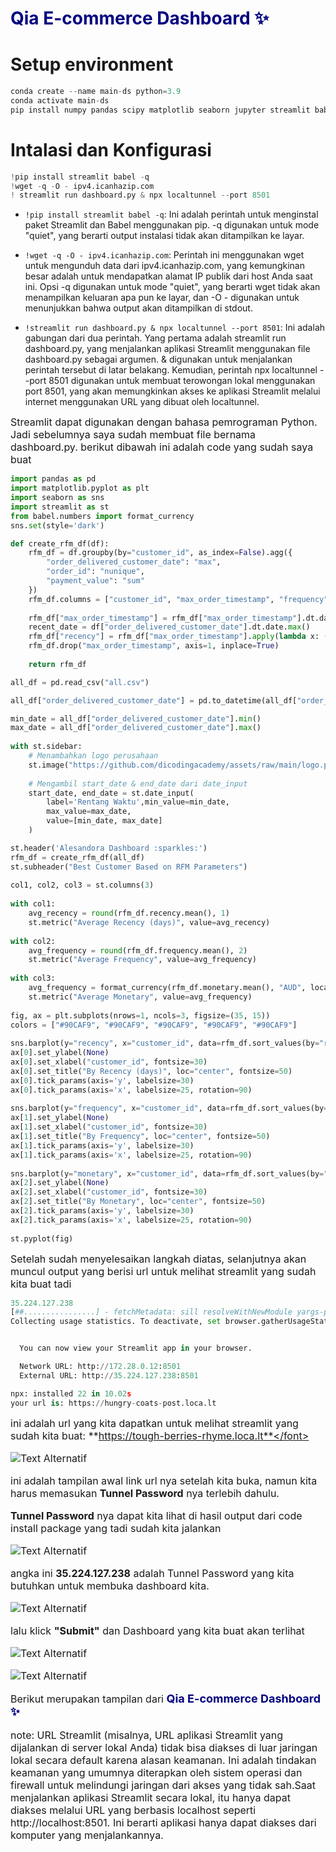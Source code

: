 # <font color="#000080"> Qia E-commerce Dashboard ✨</font>
# Setup environment
```python
conda create --name main-ds python=3.9
conda activate main-ds
pip install numpy pandas scipy matplotlib seaborn jupyter streamlit babel
```
# Intalasi dan Konfigurasi

```python
!pip install streamlit babel -q
!wget -q -O - ipv4.icanhazip.com
! streamlit run dashboard.py & npx localtunnel --port 8501
```
- `!pip install streamlit babel -q`: Ini adalah perintah untuk menginstal paket Streamlit dan Babel menggunakan pip. -q digunakan untuk mode "quiet", yang berarti output instalasi tidak akan ditampilkan ke layar.

- `!wget -q -O - ipv4.icanhazip.com`: Perintah ini menggunakan wget untuk mengunduh data dari ipv4.icanhazip.com, yang kemungkinan besar adalah untuk mendapatkan alamat IP publik dari host Anda saat ini. Opsi -q digunakan untuk mode "quiet", yang berarti wget tidak akan menampilkan keluaran apa pun ke layar, dan -O - digunakan untuk menunjukkan bahwa output akan ditampilkan di stdout.

- `!streamlit run dashboard.py & npx localtunnel --port 8501`: Ini adalah gabungan dari dua perintah. Yang pertama adalah streamlit run dashboard.py, yang menjalankan aplikasi Streamlit menggunakan file dashboard.py sebagai argumen. & digunakan untuk menjalankan perintah tersebut di latar belakang. Kemudian, perintah npx localtunnel --port 8501 digunakan untuk membuat terowongan lokal menggunakan port 8501, yang akan memungkinkan akses ke aplikasi Streamlit melalui internet menggunakan URL yang dibuat oleh localtunnel.


<font size="3">Streamlit dapat digunakan dengan bahasa pemrograman Python. Jadi sebelumnya saya sudah membuat file bernama dashboard.py. berikut dibawah ini adalah code yang sudah saya buat</font>


```python
import pandas as pd
import matplotlib.pyplot as plt
import seaborn as sns
import streamlit as st
from babel.numbers import format_currency
sns.set(style='dark')

def create_rfm_df(df):
    rfm_df = df.groupby(by="customer_id", as_index=False).agg({
        "order_delivered_customer_date": "max", 
        "order_id": "nunique",
        "payment_value": "sum"
    })
    rfm_df.columns = ["customer_id", "max_order_timestamp", "frequency", "monetary"]
    
    rfm_df["max_order_timestamp"] = rfm_df["max_order_timestamp"].dt.date
    recent_date = df["order_delivered_customer_date"].dt.date.max()
    rfm_df["recency"] = rfm_df["max_order_timestamp"].apply(lambda x: (recent_date - x).days)
    rfm_df.drop("max_order_timestamp", axis=1, inplace=True)
    
    return rfm_df

all_df = pd.read_csv("all.csv")

all_df["order_delivered_customer_date"] = pd.to_datetime(all_df["order_delivered_customer_date"])

min_date = all_df["order_delivered_customer_date"].min()
max_date = all_df["order_delivered_customer_date"].max()
 
with st.sidebar:
    # Menambahkan logo perusahaan
    st.image("https://github.com/dicodingacademy/assets/raw/main/logo.png")
    
    # Mengambil start_date & end_date dari date_input
    start_date, end_date = st.date_input(
        label='Rentang Waktu',min_value=min_date,
        max_value=max_date,
        value=[min_date, max_date]
    )

st.header('Alesandora Dashboard :sparkles:')
rfm_df = create_rfm_df(all_df)
st.subheader("Best Customer Based on RFM Parameters")
 
col1, col2, col3 = st.columns(3)
 
with col1:
    avg_recency = round(rfm_df.recency.mean(), 1)
    st.metric("Average Recency (days)", value=avg_recency)
 
with col2:
    avg_frequency = round(rfm_df.frequency.mean(), 2)
    st.metric("Average Frequency", value=avg_frequency)
 
with col3:
    avg_frequency = format_currency(rfm_df.monetary.mean(), "AUD", locale='es_CO') 
    st.metric("Average Monetary", value=avg_frequency)
 
fig, ax = plt.subplots(nrows=1, ncols=3, figsize=(35, 15))
colors = ["#90CAF9", "#90CAF9", "#90CAF9", "#90CAF9", "#90CAF9"]
 
sns.barplot(y="recency", x="customer_id", data=rfm_df.sort_values(by="recency", ascending=True).head(5), palette=colors, ax=ax[0])
ax[0].set_ylabel(None)
ax[0].set_xlabel("customer_id", fontsize=30)
ax[0].set_title("By Recency (days)", loc="center", fontsize=50)
ax[0].tick_params(axis='y', labelsize=30)
ax[0].tick_params(axis='x', labelsize=25, rotation=90)
 
sns.barplot(y="frequency", x="customer_id", data=rfm_df.sort_values(by="frequency", ascending=False).head(5), palette=colors, ax=ax[1])
ax[1].set_ylabel(None)
ax[1].set_xlabel("customer_id", fontsize=30)
ax[1].set_title("By Frequency", loc="center", fontsize=50)
ax[1].tick_params(axis='y', labelsize=30)
ax[1].tick_params(axis='x', labelsize=25, rotation=90)
 
sns.barplot(y="monetary", x="customer_id", data=rfm_df.sort_values(by="monetary", ascending=False).head(5), palette=colors, ax=ax[2])
ax[2].set_ylabel(None)
ax[2].set_xlabel("customer_id", fontsize=30)
ax[2].set_title("By Monetary", loc="center", fontsize=50)
ax[2].tick_params(axis='y', labelsize=30)
ax[2].tick_params(axis='x', labelsize=25, rotation=90)
 
st.pyplot(fig)
```

<font size="3">Setelah sudah menyelesaikan langkah diatas, selanjutnya akan muncul output yang berisi url untuk melihat streamlit yang sudah kita buat tadi</font>


```python
35.224.127.238
[##................] - fetchMetadata: sill resolveWithNewModule yargs-parser@20
Collecting usage statistics. To deactivate, set browser.gatherUsageStats to False.


  You can now view your Streamlit app in your browser.

  Network URL: http://172.28.0.12:8501
  External URL: http://35.224.127.238:8501

npx: installed 22 in 10.02s
your url is: https://hungry-coats-post.loca.lt
```
<font size="3">ini adalah url yang kita dapatkan untuk melihat streamlit yang sudah kita buat: **https://tough-berries-rhyme.loca.lt**</font>

![Text Alternatif](https://s9.gifyu.com/images/SUSUs.png)


<font size="3">ini adalah tampilan awal link url nya setelah kita buka, namun kita harus memasukan **Tunnel Password** nya terlebih dahulu.</font>

<font size="3">**Tunnel Password** nya dapat kita lihat di hasil output dari code install package yang tadi sudah kita jalankan</font>

![Text Alternatif](https://s9.gifyu.com/images/SUSVU.jpg)

<font size="3"> angka ini **35.224.127.238** adalah Tunnel Password yang kita butuhkan untuk membuka dashboard kita.</font>

![Text Alternatif](https://s9.gifyu.com/images/SUSZ3.png)

<font size="3">lalu klick **"Submit"** dan Dashboard yang kita buat akan terlihat</font>


![Text Alternatif](https://s9.gifyu.com/images/SUHIl.png)

![Text Alternatif](https://s9.gifyu.com/images/SUHIZ.png)

<font size="3">Berikut merupakan tampilan dari <font size="4" color="#000080"><b>Qia E-commerce Dashboard ✨</b></font>
</font>

<font size="3">note: 
URL Streamlit (misalnya, URL aplikasi Streamlit yang dijalankan di server lokal Anda) tidak bisa diakses di luar jaringan lokal secara default karena alasan keamanan. Ini adalah tindakan keamanan yang umumnya diterapkan oleh sistem operasi dan firewall untuk melindungi jaringan dari akses yang tidak sah.Saat menjalankan aplikasi Streamlit secara lokal, itu hanya dapat diakses melalui URL yang berbasis localhost seperti http://localhost:8501. Ini berarti aplikasi hanya dapat diakses dari komputer yang menjalankannya.</font>
